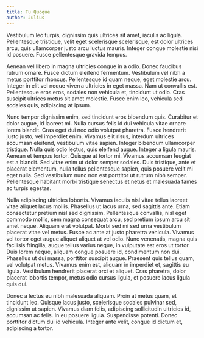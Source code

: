 ```yaml
---
title: Tu Quoque
author: Julius
---
```



Vestibulum leo turpis, dignissim quis ultrices sit amet, iaculis ac ligula.
Pellentesque tristique, velit eget scelerisque scelerisque, est dolor ultrices
arcu, quis ullamcorper justo arcu luctus mauris. Integer congue molestie nisi id
posuere. Fusce pellentesque gravida tempus. 

<!--more-->

Aenean vel libero in magna ultricies congue in a odio. Donec faucibus rutrum
ornare. Fusce dictum eleifend fermentum. Vestibulum vel nibh a metus porttitor
rhoncus. Pellentesque id quam neque, eget molestie arcu. Integer in elit vel
neque viverra ultricies in eget massa. Nam ut convallis est. Pellentesque eros
eros, sodales non vehicula et, tincidunt ut odio. Cras suscipit ultrices metus
sit amet molestie. Fusce enim leo, vehicula sed sodales quis, adipiscing at
ipsum.

Nunc tempor dignissim enim, sed tincidunt eros bibendum quis. Curabitur et dolor
augue, id laoreet mi. Nulla cursus felis id dui vehicula vitae ornare lorem
blandit. Cras eget dui nec odio volutpat pharetra. Fusce hendrerit justo justo,
vel imperdiet enim. Vivamus elit risus, interdum ultrices accumsan eleifend,
vestibulum vitae sapien. Integer bibendum ullamcorper tristique. Nulla quis odio
lectus, quis eleifend augue. Integer a ligula mauris. Aenean et tempus tortor.
Quisque at tortor mi. Vivamus accumsan feugiat est a blandit. Sed vitae enim ut
dolor semper sodales. Duis tristique, ante et placerat elementum, nulla tellus
pellentesque sapien, quis posuere velit mi eget nulla. Sed vestibulum nunc non
est porttitor ut rutrum nibh semper. Pellentesque habitant morbi tristique
senectus et netus et malesuada fames ac turpis egestas.

Nulla adipiscing ultricies lobortis. Vivamus iaculis nisl vitae tellus laoreet
vitae aliquet lacus mollis. Phasellus ut lacus urna, sed sagittis ante. Etiam
consectetur pretium nisl sed dignissim. Pellentesque convallis, nisl eget
commodo mollis, sem magna consequat arcu, sed pretium ipsum arcu sit amet neque.
Aliquam erat volutpat. Morbi sed mi sed urna vestibulum placerat vitae vel
metus. Fusce ac ante at justo pharetra vehicula. Vivamus vel tortor eget augue
aliquet aliquet at vel odio. Nunc venenatis, magna quis facilisis fringilla,
augue tellus varius neque, in vulputate est eros ut tortor. Duis lorem neque,
aliquam congue posuere id, condimentum non dui. Phasellus ut dui massa,
porttitor suscipit augue. Praesent quis tellus quam, vel volutpat metus. Vivamus
enim est, aliquam in imperdiet et, sagittis eu ligula. Vestibulum hendrerit
placerat orci et aliquet. Cras pharetra, dolor placerat lobortis tempor, metus
odio cursus ligula, et posuere lacus ligula quis dui.

Donec a lectus eu nibh malesuada aliquam. Proin at metus quam, et tincidunt leo.
Quisque lacus justo, scelerisque sodales pulvinar sed, dignissim ut sapien.
Vivamus diam felis, adipiscing sollicitudin ultricies id, accumsan ac felis. In
eu posuere ligula. Suspendisse potenti. Donec porttitor dictum dui id vehicula.
Integer ante velit, congue id dictum et, adipiscing a tortor.
